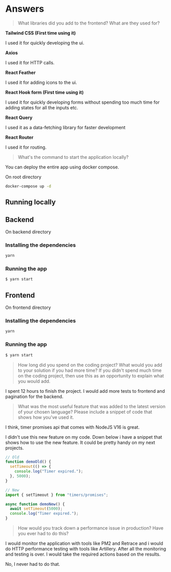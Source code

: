 # Answers

> What libraries did you add to the frontend? What are they used for?

**Tailwind CSS (First time using it)**

I used it for quickly developing the ui.

**Axios**

I used it for HTTP calls.

**React Feather**

I used it for adding icons to the ui.

**React Hook form (First time using it)**

I used it for quickly developing forms without spending too much time for adding states for all the inputs etc.

**React Query**

I used it as a data-fetching library for faster development

**React Router**

I used it for routing.

> What's the command to start the application locally?

You can deploy the entire app using docker compose.

On root directory

```bash
docker-compose up -d
```

## **Running locally**

## Backend

On backend directory

### Installing the dependencies

```bash
yarn
```

### Running the app

```bash
$ yarn start
```

## Frontend

On frontend directory

### Installing the dependencies

```bash
yarn
```

### Running the app

```bash
$ yarn start
```

> How long did you spend on the coding project? What would you add to your solution if you had more time? If you didn't spend much time on the coding project, then use this as an opportunity to explain what you would add.

I spent 12 hours to finish the project. I would add more tests to frontend and pagination for the backend.

> What was the most useful feature that was added to the latest version of your chosen language? Please include a snippet of code that shows how you've used it.

I think, timer promises api that comes with NodeJS V16 is great.

I didn't use this new feature on my code. Down below i have a snippet that shows how to use the new feature. It could be pretty handy on my next projects.

```javascript
// Old
function demoOld() {
  setTimeout(() => {
    console.log("Timer expired.");
  }, 5000);
}

// New
import { setTimeout } from "timers/promises";

async function demoNew() {
  await setTimeout(5000);
  console.log("Timer expired.");
}
```

> How would you track down a performance issue in production? Have you ever had to do this?

I would monitor the application with tools like PM2 and Retrace and i would do HTTP performance testing with tools like Artillery. After all the monitoring and testing is over. I would take the required actions based on the results.

No, I never had to do that.
